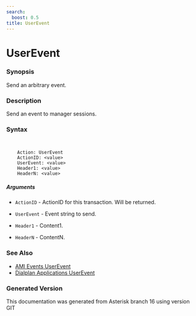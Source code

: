 ```yaml
---
search:
  boost: 0.5
title: UserEvent
---
```


# UserEvent

### Synopsis

Send an arbitrary event.

### Description

Send an event to manager sessions.<br>


### Syntax


```


    Action: UserEvent
    ActionID: <value>
    UserEvent: <value>
    Header1: <value>
    HeaderN: <value>

```
##### Arguments


* `ActionID` - ActionID for this transaction. Will be returned.<br>

* `UserEvent` - Event string to send.<br>

* `Header1` - Content1.<br>

* `HeaderN` - ContentN.<br>

### See Also

* [AMI Events UserEvent](/Asterisk_16_Documentation/API_Documentation/AMI_Events/UserEvent)
* [Dialplan Applications UserEvent](/Asterisk_16_Documentation/API_Documentation/Dialplan_Applications/UserEvent)


### Generated Version

This documentation was generated from Asterisk branch 16 using version GIT 